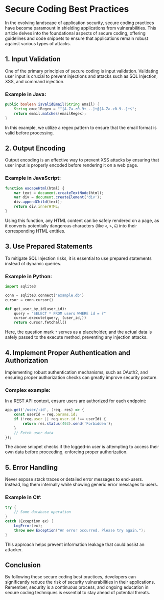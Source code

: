 # Secure Coding Best Practices

In the evolving landscape of application security, secure coding practices have become paramount in shielding applications from vulnerabilities. This article delves into the foundational aspects of secure coding, offering guidelines and code snippets to ensure that applications remain robust against various types of attacks.

## 1. Input Validation

One of the primary principles of secure coding is input validation. Validating user input is crucial to prevent injections and attacks such as SQL Injection, XSS, and command injection.

### Example in Java:
```java
public boolean isValidEmail(String email) {
    String emailRegex = "^[A-Za-z0-9+_.-]+@[A-Za-z0-9.-]+$";
    return email.matches(emailRegex);
}
```

In this example, we utilize a regex pattern to ensure that the email format is valid before processing.

## 2. Output Encoding

Output encoding is an effective way to prevent XSS attacks by ensuring that user input is properly encoded before rendering it on a web page.

### Example in JavaScript:
```javascript
function escapeHtml(html) {
    var text = document.createTextNode(html);
    var div = document.createElement('div');
    div.appendChild(text);
    return div.innerHTML;
}
```

Using this function, any HTML content can be safely rendered on a page, as it converts potentially dangerous characters (like `<`, `>`, `&`) into their corresponding HTML entities.

## 3. Use Prepared Statements

To mitigate SQL Injection risks, it is essential to use prepared statements instead of dynamic queries.

### Example in Python:
```python
import sqlite3

conn = sqlite3.connect('example.db')
cursor = conn.cursor()

def get_user_by_id(user_id):
    query = "SELECT * FROM users WHERE id = ?"
    cursor.execute(query, (user_id,))
    return cursor.fetchall()
```

Here, the question mark `?` serves as a placeholder, and the actual data is safely passed to the execute method, preventing any injection attacks.

## 4. Implement Proper Authentication and Authorization

Implementing robust authentication mechanisms, such as OAuth2, and ensuring proper authorization checks can greatly improve security posture.

### Complex example:
In a REST API context, ensure users are authorized for each endpoint:
```javascript
app.get('/user/:id', (req, res) => {
    const userId = req.params.id;
    if (!req.user || req.user.id !== userId) {
        return res.status(403).send('Forbidden');
    }
    // Fetch user data
});
```

The above snippet checks if the logged-in user is attempting to access their own data before proceeding, enforcing proper authorization.

## 5. Error Handling

Never expose stack traces or detailed error messages to end-users. Instead, log them internally while showing generic error messages to users.

### Example in C#:
```csharp
try {
    // Some database operation
}
catch (Exception ex) {
    LogError(ex);
    throw new Exception("An error occurred. Please try again.");
}
```

This approach helps prevent information leakage that could assist an attacker.

## Conclusion

By following these secure coding best practices, developers can significantly reduce the risk of security vulnerabilities in their applications. Remember, security is a continuous process, and ongoing education in secure coding techniques is essential to stay ahead of potential threats.

